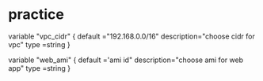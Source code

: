 # practice
variable "vpc_cidr" {
  default    ="192.168.0.0/16"
  description="choose cidr for vpc"
  type       =string
}
  
variable "web_ami" {
   default    ='ami id"
   description="choose ami for web app"
   type       =string
}

